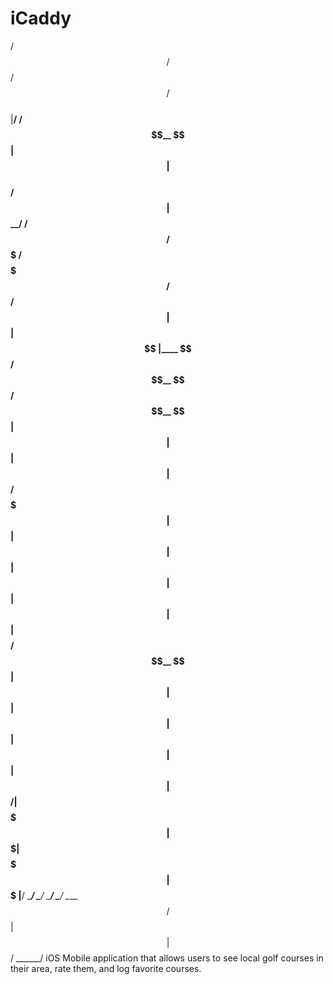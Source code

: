# iCaddy
 /$$  /$$$$$$                  /$$       /$$          
|__/ /$$__  $$                | $$      | $$          
 /$$| $$  \__/  /$$$$$$   /$$$$$$$  /$$$$$$$ /$$   /$$
| $$| $$       |____  $$ /$$__  $$ /$$__  $$| $$  | $$
| $$| $$        /$$$$$$$| $$  | $$| $$  | $$| $$  | $$
| $$| $$    $$ /$$__  $$| $$  | $$| $$  | $$| $$  | $$
| $$|  $$$$$$/|  $$$$$$$|  $$$$$$$|  $$$$$$$|  $$$$$$$
|__/ \______/  \_______/ \_______/ \_______/ \____  $$
                                             /$$  | $$
                                            |  $$$$$$/
                                             \______/ 
iOS Mobile application that allows users to see local golf courses in their area, rate them, and log favorite courses.
